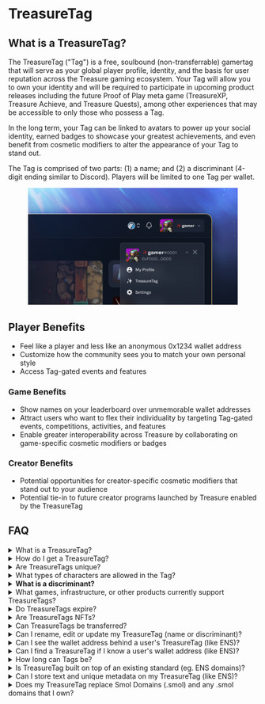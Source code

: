 # TreasureTag

## What is a TreasureTag?

The TreasureTag ("Tag") is a free, soulbound (non-transferrable) gamertag that will serve as your global player profile, identity, and the basis for user reputation across the Treasure gaming ecosystem. Your Tag will allow you to own your identity and will be required to participate in upcoming product releases including the future Proof of Play meta game (TreasureXP, Treasure Achieve, and Treasure Quests), among other experiences that may be accessible to only those who possess a Tag.

In the long term, your Tag can be linked to avatars to power up your social identity, earned badges to showcase your greatest achievements, and even benefit from cosmetic modifiers to alter the appearance of your Tag to stand out.&#x20;

The Tag is comprised of two parts: (1) a name; and (2) a discriminant (4-digit ending similar to Discord). Players will be limited to one Tag per wallet.

<figure><img src="../.gitbook/assets/image.png" alt=""><figcaption></figcaption></figure>

## Player Benefits

* Feel like a player and less like an anonymous 0x1234 wallet address
* Customize how the community sees you to match your own personal style
* Access Tag-gated events and features

### **Game Benefits**

* Show names on your leaderboard over unmemorable wallet addresses
* Attract users who want to flex their individuality by targeting Tag-gated events, competitions, activities, and features
* Enable greater interoperability across Treasure by collaborating on game-specific cosmetic modifiers or badges

### Creator Benefits

* Potential opportunities for creator-specific cosmetic modifiers that stand out to your audience
* Potential tie-in to future creator programs launched by Treasure enabled by the TreasureTag

## FAQ

<details>

<summary>What is a TreasureTag?</summary>

The TreasureTag is a free, soulbound gamertag that will serve as your global player profile, identity, and the basis for user reputation across the Treasure gaming ecosystem. Your Tag will allow you to own your identity and will be required to participate in upcoming product releases including the future Proof of Play meta game (TreasureXP, Treasure Achieve, and Treasure Quests), among other experiences that may be accessible to only those who possess a Tag.

</details>

<details>

<summary>How do I get a TreasureTag?</summary>

You will be able to reserve and mint your Tag (when it launches) [on Trove here](https://trove.treasure.lol/treasuretag). TreasureTags, at this time, will be free to reserve and mint (beyond accompanying gas fees).

</details>

<details>

<summary>Are TreasureTags unique?</summary>

Tags are semi-unique. There can be multiple people with the same name (so as to avoid users not being able to choose their own name or handle that they've used since childhood – a challenge we know very well as lifelong gamers) but the discriminant (the 4 numbers at the end) will need to be unique.\
\
For instance, there can be multiple users with the Tag name `karel` but there can only be one `karel#0001`. There can be a maximum of 10,000 `karel`'s in existence though as the discriminant will range from 0000-9999.

</details>

<details>

<summary>What types of characters are allowed in the Tag?</summary>

Only alphanumeric characters and hyphens are allowed in the Tag's name. Hyphens must be between characters and cannot be doubled up ("--") or at the start or end of the name. Only numbers are allowed in the discriminant. No special characters (including but not limited to `!@#$%^&*()_+`) are allowed.

</details>

<details>

<summary><strong>What is a discriminant?</strong></summary>

The discriminant is the 4 numbers at the end of the Tag (#0000).

</details>

<details>

<summary>What games, infrastructure, or other products currently support TreasureTags?</summary>

For now, not many!&#x20;

We are still in our reservation stage to obtain your TreasureTag. As we go live and more Tags are minted by users, we will be working with all of our partners to implement this into their games and tools. The [Trove](https://trove.treasure.lol/) marketplace will likely be the first place you will see your TreasureTag come to life.

We follow the widely adopted standards created by ENS to allow for easy adoption for dapps that support ENS to leverage TreasureTags in the future.

</details>

<details>

<summary>Do TreasureTags expire?</summary>

Currently, TreasureTags are not planned to expire (unlike ENS Domains). This may be subject to change in the future.

</details>

<details>

<summary>Are TreasureTags NFTs?</summary>

Yes, TreasureTags are NFTs (ERC-721s) that can be minted and owned by a wallet.

</details>

<details>

<summary>Can TreasureTags be transferred?</summary>

No, TreasureTags are soulbound / non-transferrable. If you would like to obtain another TreasureTag, you will need to use a different wallet address.

</details>

<details>

<summary>Can I rename, edit or update my TreasureTag (name or discriminant)?</summary>

During the reservation stage, you will be able to rename and edit your TreasureTag freely.&#x20;

Once the TreasureTag has been minted, there may be a small MAGIC cost associated to update your TreasureTag so please take the time during the reservation stage to choose wisely to avoid any potential future costs!

</details>

<details>

<summary>Can I see the wallet address behind a user's TreasureTag (like ENS)?</summary>

Yes.

</details>

<details>

<summary>Can I find a TreasureTag if I know a user's wallet address (like ENS)?</summary>

Yes, you will be able to find their TreasureTag using the Arbiscan explorer as well as a potential lookup tool to be created in the future.&#x20;

</details>

<details>

<summary>How long can Tags be?</summary>

Between 1-12 characters in length for the name. The discriminant is comprised of 4 digits between 0000-9999.

</details>

<details>

<summary>Is TreasureTag built on top of an existing standard (eg. ENS domains)?</summary>

Yes, the TreasureTag is derived from the ENS standard.

</details>

<details>

<summary>Can I store text and unique metadata on my TreasureTag (like ENS)?</summary>

Yes, you will be able to store text and unique metadata on your TreasureTag, including avatars, descriptions, social media and website links, and other details similar to ENS.

</details>

<details>

<summary>Does my TreasureTag replace Smol Domains (.smol) and any .smol domains  that I own?</summary>

No, TreasureTag will be able to co-exist alongside [Smol Domains](https://www.smol.domains/) built by long-standing community member, Astro. If a user owns both a TreasureTag and .smol domain, it is planned to eventually allow users to select between showing the Tag or .smol domain. If a user only possesses a Tag, they will see the original treatment of the TreasureTag above with the red magic sparkle. If a user only possesses a .smol domain, they will see the text-based domain ending in .smol (eg. `gamer.smol`).

![](<../.gitbook/assets/TreasureTag\_Graphic\_v4-SmolDomains (1).jpg>)\


</details>
